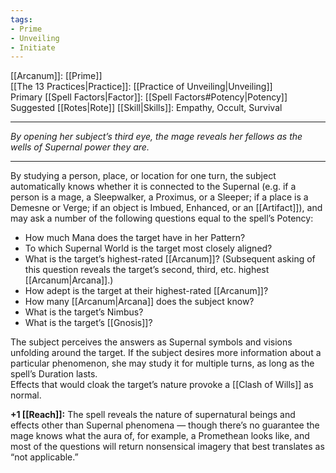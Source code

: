 ```yaml
---
tags:
- Prime
- Unveiling
- Initiate
---
```


[[Arcanum]]: [[Prime]]\
[[The 13 Practices|Practice]]: [[Practice of Unveiling|Unveiling]]\
Primary [[Spell Factors|Factor]]: [[Spell Factors#Potency|Potency]]\
Suggested [[Rotes|Rote]] [[Skill|Skills]]: Empathy, Occult, Survival

---

_By opening her subject’s third eye, the mage reveals her fellows as the wells of Supernal power they are._

---

By studying a person, place, or location for one turn, the subject automatically knows whether it is connected to the Supernal (e.g. if a person is a mage, a Sleepwalker, a Proximus, or a Sleeper; if a place is a Demesne or Verge; if an object is Imbued, Enhanced, or an [[Artifact]]), and may ask a number of the following questions equal to the spell’s Potency:
- How much Mana does the target have in her Pattern?
- To which Supernal World is the target most closely aligned?
- What is the target’s highest-rated [[Arcanum]]? (Subsequent asking of this question reveals the target’s second, third, etc. highest [[Arcanum|Arcana]].)
- How adept is the target at their highest-rated [[Arcanum]]?
- How many [[Arcanum|Arcana]] does the subject know?
- What is the target’s Nimbus?
- What is the target’s [[Gnosis]]?

The subject perceives the answers as Supernal symbols and visions unfolding around the target. If the subject desires more information about a particular phenomenon, she may study it for multiple turns, as long as the spell’s Duration lasts.\
Effects that would cloak the target’s nature provoke a [[Clash of Wills]] as normal.

**+1 [[Reach]]:** The spell reveals the nature of supernatural beings and effects other than Supernal phenomena — though there’s no guarantee the mage knows what the aura of, for example, a Promethean looks like, and most of the questions will return nonsensical imagery that best translates as “not applicable.”